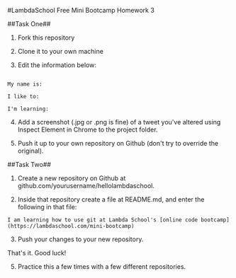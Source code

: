 #LambdaSchool Free Mini Bootcamp Homework 3

##Task One##

1. Fork this repository

2. Clone it to your own machine

3. Edit the information below:


```

My name is:

I like to:

I'm learning:

```

4. Add a screenshot (.jpg or .png is fine) of a tweet you've altered using Inspect Element in Chrome to the project folder.

4. Push it up to your own repository on Github (don't try to override the original).

##Task Two##

1. Create a new repository on Github at github.com/yourusername/hellolambdaschool.

2. Inside that repository create a file at README.md, and enter the following in that file:

```
I am learning how to use git at Lambda School's [online code bootcamp](https://lambdaschool.com/mini-bootcamp)
```

3. Push your changes to your new repository.

That's it. Good luck!

5. Practice this a few times with a few different repositories.